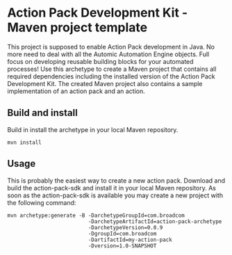 # Action Pack Development Kit - Maven project template
This project is supposed to enable Action Pack development in Java. No more need to deal with all the Automic Automation Engine objects. Full focus on developing reusable building blocks for your automated processes! Use this archetype to create a Maven project that contains all required dependencies including the installed version of the Action Pack Development Kit. The created Maven project also contains a sample implementation of an action pack and an action.

## Build and install 
Build in install the archetype in your local Maven repository.

```
mvn install
```

## Usage

This is probably the easiest way to create a new action pack. Download and build the action-pack-sdk and install it in your local Maven repository. As soon as the action-pack-sdk is available you may create a new project with the following command:

```
mvn archetype:generate -B -DarchetypeGroupId=com.broadcom 
                          -DarchetypeArtifactId=action-pack-archetype 
                          -DarchetypeVersion=0.0.9 
                          -DgroupId=com.broadcom 
                          -DartifactId=my-action-pack 
                          -Dversion=1.0-SNAPSHOT
```
